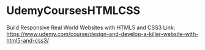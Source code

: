# UdemyCoursesHTMLCSS
Build Responsive Real World Websites with HTML5 and CSS3
Link: https://www.udemy.com/course/design-and-develop-a-killer-website-with-html5-and-css3/
